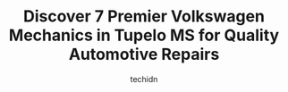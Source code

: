 ---
layout: ampstory
image: https://images.unsplash.com/photo-1594420307680-4e404e105d86?ixlib=rb-4.0.3&ixid=MnwxMjA3fDB8MHxwaG90by1wYWdlfHx8fGVufDB8fHx8&auto=format&fit=crop&w=640&h=853&q=80
author: techidn
featured: false
description: When it comes to maintaining and repairing your vehicle in Tupelo MS, USA, you deserve nothing but the best. Thats why the 7 best Volkswagen Mechanic in the area are here to offer their exp
title: Discover 7 Premier Volkswagen Mechanics in Tupelo MS for Quality Automotive Repairs
cover:
   title: Discover 7 Premier Volkswagen Mechanics in Tupelo MS for Quality Automotive Repairs
   subtitle: Rickpate
   background: https://images.unsplash.com/photo-1594420307680-4e404e105d86?ixlib=rb-4.0.3&ixid=MnwxMjA3fDB8MHxwaG90by1wYWdlfHx8fGVufDB8fHx8&auto=format&fit=crop&w=640&h=853&q=80

pages: 
 - layout: thirds
   top: <h1>#1 Meineke Car Care Center</h1>
   bottom: "<p>Awesome people! Awesome customer service. And affordable! Ive taken my car to them many times for  my oil change and different other reasons. They listen and fixed iss</p>"
   background: https://www.knot35.com/toplist/wp-content/uploads/2023/06/best-volkswagen-mechanic-1-in-tupelo-ms-1685831644.png
   backgroundblur: true
 - layout: thirds
   top: <h1>#2 Auto Medic Inc</h1>
   bottom: "<p>3552 Jeff Homan Blvd, Tupelo, MS 38801, United States</p>"
   background: https://www.knot35.com/toplist/wp-content/uploads/2023/06/best-volkswagen-mechanic-2-in-tupelo-ms-1685831644.png
   cta:
      link: https://www.knot35.com/toplist/discover-7-premier-volkswagen-mechanics-in-tupelo-ms-for-quality-automotive-repairs/
      text: Discover 7 Premier Volkswagen Mechanics in Tupelo MS for Quality Automotive Repairs
 - layout: thirds
   top: <h1>#3 Toms Automotive Service</h1>
   bottom: "<p>317 Magazine St, Tupelo, MS 38804, United States</p>"
   background: https://www.knot35.com/toplist/wp-content/uploads/2023/06/best-volkswagen-mechanic-3-in-tupelo-ms-1685831645.jpeg
   cta:
      link: https://www.knot35.com/toplist/discover-7-premier-volkswagen-mechanics-in-tupelo-ms-for-quality-automotive-repairs/
      text: Discover 7 Premier Volkswagen Mechanics in Tupelo MS for Quality Automotive Repairs
 - layout: thirds
   top: <h1>#4 Pages Auto Repair</h1>
   bottom: "<p>700 Robert E Lee Dr, Tupelo, MS 38801, United States</p>"
   background: https://images.unsplash.com/photo-1489648022186-8f49310909a0?ixlib=rb-4.0.3&ixid=MnwxMjA3fDB8MHxwaG90by1wYWdlfHx8fGVufDB8fHx8&auto=format&fit=crop&w=640&h=853&q=80
   cta:
      link: https://www.knot35.com/toplist/discover-7-premier-volkswagen-mechanics-in-tupelo-ms-for-quality-automotive-repairs/
      text: Discover 7 Premier Volkswagen Mechanics in Tupelo MS for Quality Automotive Repairs
 - layout: thirds
   top: <h1>#5 Cliffs Car Care</h1>
   bottom: "<p>205 N Veterans Memorial Blvd, Tupelo, MS 38804, United States</p>"
   background: https://images.unsplash.com/photo-1553949345-eb786bb3f7ba?ixlib=rb-4.0.3&ixid=MnwxMjA3fDB8MHxwaG90by1wYWdlfHx8fGVufDB8fHx8&auto=format&fit=crop&w=640&h=853&q=80
   cta:
      link: https://www.knot35.com/toplist/discover-7-premier-volkswagen-mechanics-in-tupelo-ms-for-quality-automotive-repairs/
      text: Discover 7 Premier Volkswagen Mechanics in Tupelo MS for Quality Automotive Repairs
 - layout: thirds
   top: <h1>#6 Import Autowerks</h1>
   bottom: "<p>512 Daybrite Dr, Tupelo, MS 38801, United States</p>"
   background: https://images.unsplash.com/photo-1547366785-564103df7e13?ixlib=rb-4.0.3&ixid=MnwxMjA3fDB8MHxwaG90by1wYWdlfHx8fGVufDB8fHx8&auto=format&fit=crop&w=640&h=853&q=80
   cta:
      link: https://www.knot35.com/toplist/discover-7-premier-volkswagen-mechanics-in-tupelo-ms-for-quality-automotive-repairs/
      text: Discover 7 Premier Volkswagen Mechanics in Tupelo MS for Quality Automotive Repairs
 - layout: thirds
   top: <h1>#7 Barnes Crossing Volkswagen Service & Parts</h1>
   bottom: "<p>3973 N Gloster St, Tupelo, MS 38804, United States</p>"
   background: https://images.unsplash.com/photo-1614648718611-0635f29016cb?ixlib=rb-4.0.3&ixid=MnwxMjA3fDB8MHxwaG90by1wYWdlfHx8fGVufDB8fHx8&auto=format&fit=crop&w=640&h=853&q=80
   cta:
      link: https://www.knot35.com/toplist/discover-7-premier-volkswagen-mechanics-in-tupelo-ms-for-quality-automotive-repairs/
      text: Discover 7 Premier Volkswagen Mechanics in Tupelo MS for Quality Automotive Repairs
 - layout: thirds
   middle: Continue reading...
   background: https://images.unsplash.com/photo-1608411404720-c8f0417bcdba?ixlib=rb-4.0.3&ixid=MnwxMjA3fDB8MHxwaG90by1wYWdlfHx8fGVufDB8fHx8&auto=format&fit=crop&w=640&h=853&q=80
   cta:
      link: https://www.knot35.com/toplist/discover-7-premier-volkswagen-mechanics-in-tupelo-ms-for-quality-automotive-repairs/
      text: Discover 7 Premier Volkswagen Mechanics in Tupelo MS for Quality Automotive Repairs
      
---